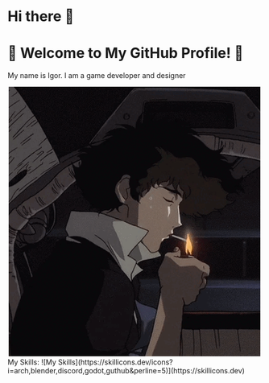 # Hi there 👋
# 🌟 Welcome to My GitHub Profile! 🌟
My name is Igor. I am a game developer and designer
<div align="center">
  <img  src="./smoke.gif"
       alt="snake" /></a>
</div>
My Skills:
![My Skills](https://skillicons.dev/icons?i=arch,blender,discord,godot,guthub&perline=5)](https://skillicons.dev)
